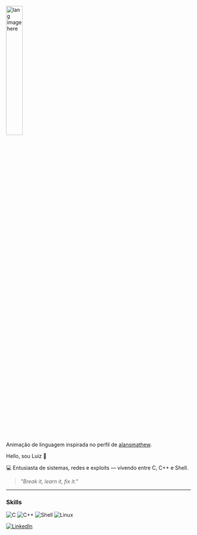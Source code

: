 <p align="left"><img width="30%" src="https://github.com/alansmathew/alansmathew/raw/master/lang.gif" alt="lang image here" /></p>
<p align="left">Animação de linguagem inspirada no perfil de <a href="https://github.com/alansmathew">alansmathew</a>.</p>

Hello, sou Luiz 👾

💻 Entusiasta de sistemas, redes e exploits — vivendo entre C, C++ e Shell.

> *"Break it, learn it, fix it."*

---
### **Skills**
![C](https://img.shields.io/badge/C-111111?style=for-the-badge&logo=c&logoColor=white)
![C++](https://img.shields.io/badge/C++-111111?style=for-the-badge&logo=cpp&logoColor=white)
![Shell](https://img.shields.io/badge/Shell-111111?style=for-the-badge&logo=gnu-bash&logoColor=white)
![Linux](https://img.shields.io/badge/Linux-111111?style=for-the-badge&logo=linux&logoColor=white)

[![LinkedIn](https://img.shields.io/badge/LinkedIn-%230077B5.svg?style=flat&logo=linkedin&logoColor=white)](https://www.linkedin.com/in/luiz3fernando)

